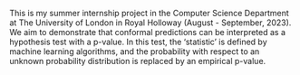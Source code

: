 This is my summer internship project in the Computer Science Department at The University of London in Royal Holloway (August - September, 2023). We aim to demonstrate that conformal predictions can be interpreted as a hypothesis test with a p-value. In this test, the ‘statistic’ is defined by machine learning algorithms, and the probability with respect to an unknown probability distribution is replaced by an empirical p-value.
